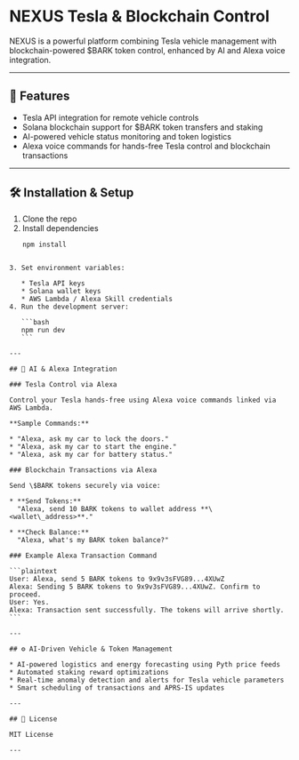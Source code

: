 # NEXUS Tesla & Blockchain Control

NEXUS is a powerful platform combining Tesla vehicle management with blockchain-powered $BARK token control, enhanced by AI and Alexa voice integration.

---

## 🚀 Features

- Tesla API integration for remote vehicle controls  
- Solana blockchain support for $BARK token transfers and staking  
- AI-powered vehicle status monitoring and token logistics  
- Alexa voice commands for hands-free Tesla control and blockchain transactions

---

## 🛠️ Installation & Setup

1. Clone the repo  
2. Install dependencies  
   ```bash
   npm install
````

3. Set environment variables:

   * Tesla API keys
   * Solana wallet keys
   * AWS Lambda / Alexa Skill credentials
4. Run the development server:

   ```bash
   npm run dev
   ```

---

## 🤖 AI & Alexa Integration

### Tesla Control via Alexa

Control your Tesla hands-free using Alexa voice commands linked via AWS Lambda.

**Sample Commands:**

* "Alexa, ask my car to lock the doors."
* "Alexa, ask my car to start the engine."
* "Alexa, ask my car for battery status."

### Blockchain Transactions via Alexa

Send \$BARK tokens securely via voice:

* **Send Tokens:**
  "Alexa, send 10 BARK tokens to wallet address **\<wallet\_address>**."

* **Check Balance:**
  "Alexa, what's my BARK token balance?"

### Example Alexa Transaction Command

```plaintext
User: Alexa, send 5 BARK tokens to 9x9v3sFVG89...4XUwZ  
Alexa: Sending 5 BARK tokens to 9x9v3sFVG89...4XUwZ. Confirm to proceed.  
User: Yes.  
Alexa: Transaction sent successfully. The tokens will arrive shortly.
```

---

## ⚙️ AI-Driven Vehicle & Token Management

* AI-powered logistics and energy forecasting using Pyth price feeds
* Automated staking reward optimizations
* Real-time anomaly detection and alerts for Tesla vehicle parameters
* Smart scheduling of transactions and APRS-IS updates

---

## 📄 License

MIT License

---
